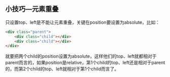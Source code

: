 ## 小技巧—元素重叠

只设置top、left是不能让元素重叠，关键在position要设置为absolute，比如：

```html
<div class="parent">
    <div class="child"></div>
    <div class="child"></div>
</div>
```

就要把两个child的position设置为absolute，这样他们的top、left就都相对于parent而言的，如果position是relative，第1个child的top、left还是相对于parent的，而第2个child的top、left就相对于第1个child而言了。



